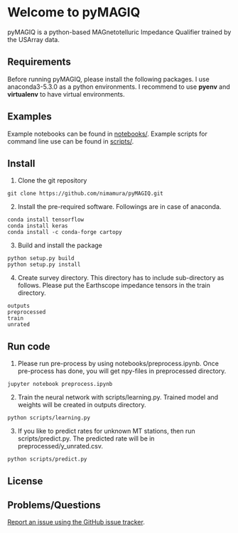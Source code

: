 # Welcome to pyMAGIQ

pyMAGIQ is a python-based MAGnetotelluric Impedance Qualifier trained by the USArray data.

## Requirements
Before running pyMAGIQ, please install the following packages. I use anaconda3-5.3.0 as a python environments. I recommend to use **pyenv** and **virtualenv** to have virtual environments.

## Examples
Example notebooks can be found in [notebooks/](https://github.com/nimamura/pyMAGIQ/tree/master/notebooks).
Example scripts for command line use can be found in [scripts/](https://github.com/nimamura/pyMAGIQ/tree/master/scripts).

## Install
1. Clone the git repository
```
git clone https://github.com/nimamura/pyMAGIQ.git
```
2. Install the pre-required software. Followings are in case of anaconda.
```
conda install tensorflow
conda install keras
conda install -c conda-forge cartopy
```
3. Build and install the package
```
python setup.py build
python setup.py install
```
4. Create survey directory. This directory has to include sub-directory as follows. Please put the Earthscope impedance tensors in the train directory.
```
outputs
preprocessed
train
unrated
```

## Run code
1. Please run pre-process by using notebooks/preprocess.ipynb. Once pre-process has done, you will get npy-files in preprocessed directory.
```
jupyter notebook preprocess.ipynb
```
2. Train the neural network with scripts/learning.py. Trained model and weights will be created in outputs directory.
```
python scripts/learning.py
```
3. If you like to predict rates for unknown MT stations, then run scripts/predict.py. The predicted rate will be in preprocessed/y_unrated.csv.
```
python scripts/predict.py
```

## License

## Problems/Questions
[Report an issue using the GitHub issue tracker](https://github.com/nimamura/pyMAGIQ/issues).
